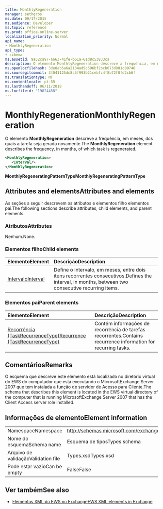 ```yaml
---
title: MonthlyRegeneration
manager: sethgros
ms.date: 09/17/2015
ms.audience: Developer
ms.topic: reference
ms.prod: office-online-server
localization_priority: Normal
api_name:
- MonthlyRegeneration
api_type:
- schema
ms.assetid: 9a52ca97-a663-41fe-b61a-61d8c53833ca
description: O elemento MonthlyRegeneration descreve a frequência, em meses, dos quais a tarefa seja gerada novamente.
ms.openlocfilehash: 3de8ab5a6a2134ad5c596bf2bcb073d881c89746
ms.sourcegitcommit: 34041125dc8c5f993b21cebfc4f8b72f0fd2cb6f
ms.translationtype: MT
ms.contentlocale: pt-BR
ms.lasthandoff: 06/11/2018
ms.locfileid: "19824488"
---
```

# <a name="monthlyregeneration"></a><span data-ttu-id="5b3c3-103">MonthlyRegeneration</span><span class="sxs-lookup"><span data-stu-id="5b3c3-103">MonthlyRegeneration</span></span>

<span data-ttu-id="5b3c3-104">O elemento **MonthlyRegeneration** descreve a frequência, em meses, dos quais a tarefa seja gerada novamente.</span><span class="sxs-lookup"><span data-stu-id="5b3c3-104">The **MonthlyRegeneration** element describes the frequency, in months, of which task is regenerated.</span></span> 
  
```xml
<MonthlyRegeneration>
   <Interval/>
</MonthlyRegeneration>
```

 <span data-ttu-id="5b3c3-105">**MonthlyRegeneratingPatternType**</span><span class="sxs-lookup"><span data-stu-id="5b3c3-105">**MonthlyRegeneratingPatternType**</span></span>
## <a name="attributes-and-elements"></a><span data-ttu-id="5b3c3-106">Attributes and elements</span><span class="sxs-lookup"><span data-stu-id="5b3c3-106">Attributes and elements</span></span>

<span data-ttu-id="5b3c3-107">As seções a seguir descrevem os atributos e elementos filho elementos pai.</span><span class="sxs-lookup"><span data-stu-id="5b3c3-107">The following sections describe attributes, child elements, and parent elements.</span></span>
  
### <a name="attributes"></a><span data-ttu-id="5b3c3-108">Atributos</span><span class="sxs-lookup"><span data-stu-id="5b3c3-108">Attributes</span></span>

<span data-ttu-id="5b3c3-109">Nenhum.</span><span class="sxs-lookup"><span data-stu-id="5b3c3-109">None.</span></span>
  
### <a name="child-elements"></a><span data-ttu-id="5b3c3-110">Elementos filho</span><span class="sxs-lookup"><span data-stu-id="5b3c3-110">Child elements</span></span>

|<span data-ttu-id="5b3c3-111">**Elemento**</span><span class="sxs-lookup"><span data-stu-id="5b3c3-111">**Element**</span></span>|<span data-ttu-id="5b3c3-112">**Descrição**</span><span class="sxs-lookup"><span data-stu-id="5b3c3-112">**Description**</span></span>|
|:-----|:-----|
|[<span data-ttu-id="5b3c3-113">Intervalo</span><span class="sxs-lookup"><span data-stu-id="5b3c3-113">Interval</span></span>](interval.md) <br/> |<span data-ttu-id="5b3c3-114">Define o intervalo, em meses, entre dois itens recorrentes consecutivos.</span><span class="sxs-lookup"><span data-stu-id="5b3c3-114">Defines the interval, in months, between two consecutive recurring items.</span></span>  <br/> |
   
### <a name="parent-elements"></a><span data-ttu-id="5b3c3-115">Elementos pai</span><span class="sxs-lookup"><span data-stu-id="5b3c3-115">Parent elements</span></span>

|<span data-ttu-id="5b3c3-116">**Elemento**</span><span class="sxs-lookup"><span data-stu-id="5b3c3-116">**Element**</span></span>|<span data-ttu-id="5b3c3-117">**Descrição**</span><span class="sxs-lookup"><span data-stu-id="5b3c3-117">**Description**</span></span>|
|:-----|:-----|
|[<span data-ttu-id="5b3c3-118">Recorrência (TaskRecurrenceType)</span><span class="sxs-lookup"><span data-stu-id="5b3c3-118">Recurrence (TaskRecurrenceType)</span></span>](recurrence-taskrecurrencetype.md) <br/> |<span data-ttu-id="5b3c3-119">Contém informações de recorrência de tarefas recorrentes.</span><span class="sxs-lookup"><span data-stu-id="5b3c3-119">Contains recurrence information for recurring tasks.</span></span>  <br/> |
   
## <a name="remarks"></a><span data-ttu-id="5b3c3-120">Comentários</span><span class="sxs-lookup"><span data-stu-id="5b3c3-120">Remarks</span></span>

<span data-ttu-id="5b3c3-121">O esquema que descreve este elemento está localizado no diretório virtual do EWS do computador que está executando o MicrosoftExchange Server 2007 que tem instalada a função de servidor de Acesso para Cliente.</span><span class="sxs-lookup"><span data-stu-id="5b3c3-121">The schema that describes this element is located in the EWS virtual directory of the computer that is running MicrosoftExchange Server 2007 that has the Client Access server role installed.</span></span>
  
## <a name="element-information"></a><span data-ttu-id="5b3c3-122">Informações de elemento</span><span class="sxs-lookup"><span data-stu-id="5b3c3-122">Element information</span></span>

|||
|:-----|:-----|
|<span data-ttu-id="5b3c3-123">Namespace</span><span class="sxs-lookup"><span data-stu-id="5b3c3-123">Namespace</span></span>  <br/> |http://schemas.microsoft.com/exchange/services/2006/types  <br/> |
|<span data-ttu-id="5b3c3-124">Nome do esquema</span><span class="sxs-lookup"><span data-stu-id="5b3c3-124">Schema name</span></span>  <br/> |<span data-ttu-id="5b3c3-125">Esquema de tipos</span><span class="sxs-lookup"><span data-stu-id="5b3c3-125">Types schema</span></span>  <br/> |
|<span data-ttu-id="5b3c3-126">Arquivo de validação</span><span class="sxs-lookup"><span data-stu-id="5b3c3-126">Validation file</span></span>  <br/> |<span data-ttu-id="5b3c3-127">Types.xsd</span><span class="sxs-lookup"><span data-stu-id="5b3c3-127">Types.xsd</span></span>  <br/> |
|<span data-ttu-id="5b3c3-128">Pode estar vazio</span><span class="sxs-lookup"><span data-stu-id="5b3c3-128">Can be empty</span></span>  <br/> |<span data-ttu-id="5b3c3-129">False</span><span class="sxs-lookup"><span data-stu-id="5b3c3-129">False</span></span>  <br/> |
   
## <a name="see-also"></a><span data-ttu-id="5b3c3-130">Ver também</span><span class="sxs-lookup"><span data-stu-id="5b3c3-130">See also</span></span>



- [<span data-ttu-id="5b3c3-131">Elementos XML do EWS no Exchange</span><span class="sxs-lookup"><span data-stu-id="5b3c3-131">EWS XML elements in Exchange</span></span>](ews-xml-elements-in-exchange.md)

